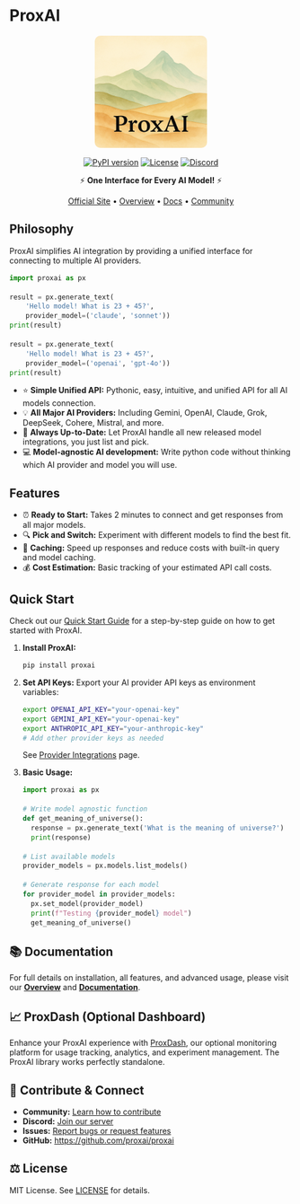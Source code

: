 # ProxAI

<div align="center">

<a href="https://proxai.co">
<img src="assets/proxai.png" alt="ProxAI Logo" width="200" style="border-radius: 10px;"/>
</a>

[![PyPI version](https://img.shields.io/badge/pip-v0.2.0-blue.svg)](https://pypi.org/project/proxai/)
[![License](https://img.shields.io/badge/license-MIT-green.svg)](https://github.com/proxai/proxai/blob/main/LICENSE)
[![Discord](https://img.shields.io/discord/1371968537446318191?color=7289DA&label=Discord&logo=discord&logoColor=white)](https://discord.gg/Hxg6tPpX)

⚡️ **One Interface for Every AI Model!** ⚡️

[Official Site](https://proxai.co/) •
[Overview](https://www.proxai.co/overview) •
[Docs](https://proxai.co/proxai-docs) •
[Community](https://www.proxai.co/resources/community)

</div>

## Philosophy

ProxAI simplifies AI integration by providing a unified interface for connecting to multiple AI providers.

```python
import proxai as px

result = px.generate_text(
    'Hello model! What is 23 + 45?',
    provider_model=('claude', 'sonnet'))
print(result)

result = px.generate_text(
    'Hello model! What is 23 + 45?',
    provider_model=('openai', 'gpt-4o'))
print(result)
```
* ⭐️ **Simple Unified API:** Pythonic, easy, intuitive, and unified API for all AI models connection.
* 💡 **All Major AI Providers:** Including Gemini, OpenAI, Claude, Grok, DeepSeek, Cohere, Mistral, and more.
* 🚀 **Always Up-to-Date:** Let ProxAI handle all new released model integrations, you just list and pick.
* 💻 **Model-agnostic AI development:** Write python code without thinking which AI provider and model you will use.


## Features

* ⏰ **Ready to Start:** Takes 2 minutes to connect and get responses from all major models.
* 🔍 **Pick and Switch:** Experiment with different models to find the best fit.
* 💾 **Caching:** Speed up responses and reduce costs with built-in query and model caching.
* 💰 **Cost Estimation:** Basic tracking of your estimated API call costs.

## Quick Start

Check out our [Quick Start Guide](https://www.proxai.co/proxai-docs/) for a step-by-step guide on how to get started with ProxAI.

1.  **Install ProxAI:**
    ```bash
    pip install proxai
    ```

2.  **Set API Keys:**
    Export your AI provider API keys as environment variables:
    ```bash
    export OPENAI_API_KEY="your-openai-key"
    export GEMINI_API_KEY="your-openai-key"
    export ANTHROPIC_API_KEY="your-anthropic-key"
    # Add other provider keys as needed
    ```
    See [Provider Integrations](https://www.proxai.co/proxai-docs/provider-integrations) page.

3.  **Basic Usage:**
    ```python
    import proxai as px

    # Write model agnostic function
    def get_meaning_of_universe():
      response = px.generate_text('What is the meaning of universe?')
      print(response)

    # List available models
    provider_models = px.models.list_models()

    # Generate response for each model
    for provider_model in provider_models:
      px.set_model(provider_model)
      print(f"Testing {provider_model} model")
      get_meaning_of_universe()
    ```

## 📚 Documentation

For full details on installation, all features, and advanced usage, please visit our **[Overview](https://www.proxai.co/overview)** and **[Documentation](https://www.proxai.co/proxai-docs)**.

## 📈 ProxDash (Optional Dashboard)

Enhance your ProxAI experience with [ProxDash](https://www.proxai.co/pricing), our optional monitoring platform for usage tracking, analytics, and experiment management. The ProxAI library works perfectly standalone.

## 🤝 Contribute & Connect

* **Community:** [Learn how to contribute](https://www.proxai.co/resources/community)
* **Discord:** [Join our server](https://discord.gg/Hxg6tPpX)
* **Issues:** [Report bugs or request features](https://github.com/proxai/proxai/issues)
* **GitHub:** <https://github.com/proxai/proxai>

## ⚖️ License

MIT License. See [LICENSE](https://github.com/proxai/proxai/LICENSE) for details.
